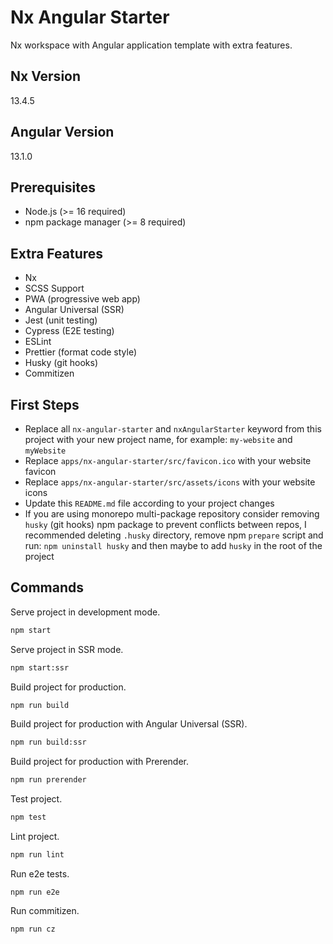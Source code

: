 # Nx Angular Starter

Nx workspace with Angular application template with extra features.

## Nx Version

13.4.5

## Angular Version

13.1.0

## Prerequisites

- Node.js (>= 16 required)
- npm package manager (>= 8 required)

## Extra Features

- Nx
- SCSS Support
- PWA (progressive web app)
- Angular Universal (SSR)
- Jest (unit testing)
- Cypress (E2E testing)
- ESLint
- Prettier (format code style)
- Husky (git hooks)
- Commitizen

## First Steps

- Replace all `nx-angular-starter` and `nxAngularStarter` keyword from this project with your new project name, for example: `my-website` and `myWebsite`
- Replace `apps/nx-angular-starter/src/favicon.ico` with your website favicon
- Replace `apps/nx-angular-starter/src/assets/icons` with your website icons
- Update this `README.md` file according to your project changes
- If you are using monorepo multi-package repository consider removing `husky` (git hooks) npm package to prevent conflicts between repos, I recommended deleting `.husky` directory, remove npm `prepare` script and run: `npm uninstall husky` and then maybe to add `husky` in the root of the project

## Commands

Serve project in development mode.

```bash
npm start
```

Serve project in SSR mode.

```bash
npm start:ssr
```

Build project for production.

```bash
npm run build
```

Build project for production with Angular Universal (SSR).

```bash
npm run build:ssr
```

Build project for production with Prerender.

```bash
npm run prerender
```

Test project.

```bash
npm test
```

Lint project.

```bash
npm run lint
```

Run e2e tests.

```shell
npm run e2e
```

Run commitizen.

```bash
npm run cz
```
